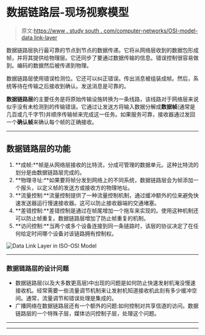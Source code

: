 # 数据链路层-现场视察模型

> 原文:[https://www . study south . com/computer-networks/OSI-model-data link-layer](https://www.studytonight.com/computer-networks/osi-model-datalink-layer)

数据链路层执行最可靠的节点到节点的数据传递。它将从网络层收到的数据包形成帧，并将其提供给物理层。它还同步了要通过数据传输的信息。错误控制很容易做到。编码的数据然后被传递到物理。

数据链路层使用错误检测位。它还可以纠正错误。传出消息被组装成帧。然后，系统等待在传输之后接收到确认。发送消息是可靠的。

**数据链路层**的主要任务是将原始传输设施转换为一条线路，该线路对于网络层来说似乎没有未检测到的传输错误。它通过让发送方将输入数据分解成**数据帧**(通常是几百或几千字节)并顺序传输帧来完成这一任务。如果服务可靠，接收器通过发回一个**确认帧**来确认每个帧的正确接收。

* * *

## 数据链路层的功能

1.  **成帧:**帧是从网络层接收的比特流，分成可管理的数据单元。这种比特流的划分是由数据链路层完成的。
2.  **物理寻址:**如果要将帧分发到网络上的不同系统，数据链路层会为帧添加一个报头，以定义帧的发送方或接收方的物理地址。
3.  **流量控制:**流量控制提供了一种流量控制机制，通过缓冲额外的位来避免快速发送器运行慢速接收器。这可以防止接收器端的交通堵塞。
4.  **差错控制:**差错控制是通过在帧尾增加一个拖车来实现的。使用这种机制还可以防止帧重复。数据链路层增加了防止帧重复的机制。
5.  **访问控制:**当两个或多个设备连接到同一条链路时，该层的协议决定了在任何给定时间哪个设备对该链路拥有控制权。

![Data Link Layer in ISO-OSI Model](../Images/88eb97a4652102677a4e543d6f0aace0.png)

* * *

### 数据链路层的设计问题

*   数据链路层(以及大多数更高层)中出现的问题是如何防止快速发射机淹没慢速接收机。经常需要一些流量调节机制来让发射机知道接收机此刻有多少缓冲空间。通常，流量调节和错误处理是集成的。
*   广播网络在数据链路层还有一个额外的问题:如何控制对共享信道的访问。数据链路层的一个特殊子层，媒体访问控制子层，处理这个问题。

* * *

* * *